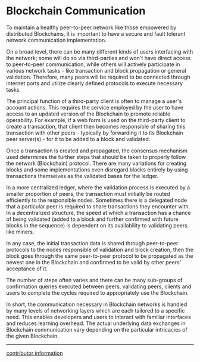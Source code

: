 # Blockchain Communication
To maintain a healthy peer-to-peer network like those empowered by distributed Blockchains, it is important to have a secure and fault tolerant network communication implementation.

On a broad level, there can be many different kinds of users interfacing with the network; some will do so via third-parties and won't have direct access to peer-to-peer communication, while others will actively participate in various network tasks - like transaction and block propagation or general validation. Therefore, many peers will be required to be connected through internet ports and utilize clearly defined protocols to execute necessary tasks.

The principal function of a third-party client is often to manage a user's account actions. This requires the service employed by the user to have access to an updated version of the Blockchain to promote reliable operability. For example, if a web form is used on the third-party client to create a transaction, that client then becomes responsible of sharing this transaction with other peers - typically by forwarding it to its Blockchain peer server(s) - for it to be added to a block and validated.

Once a transaction is created and propagated, the consensus mechanism used determines the further steps that should be taken to properly follow the network (Blockchain) protocol. There are many variations for creating blocks and some implementations even disregard blocks entirely by using transactions themselves as the validated bases for the ledger.

In a more centralized ledger, where the validation process is executed by a smaller proportion of peers, the transaction must initially be routed efficiently to the responsible nodes. Sometimes there is a delegated node that a particular peer is required to share transactions they encounter with. In a decentralized structure, the speed at which a transaction has a chance of being validated (added to a block and further confirmed with future blocks in the sequence) is dependent on its availability to validating peers like miners.

In any case, the initial transaction data is shared through peer-to-peer protocols to the nodes responsible of validation and block creation, then the block goes through the same peer-to-peer protocol to be propagated as the newest one in the Blockchain and confirmed to be valid by other peers' acceptance of it.

The number of steps often varies and there can be many sub-groups of confirmation queries executed between peers, validating peers, clients and users to complete the cycles required to appropriately use the Blockchain.

In short, the communication necessary in Blockchain networks is handled by many levels of networking layers which are each tailored to a specific need. This enables developers and users to interact with familiar interfaces and reduces learning overhead. The actual underlying data exchanges in Blockchain communication vary depending on the particular intricacies of the given Blockchain.

----------------
[contributor information](./assets/info.md)